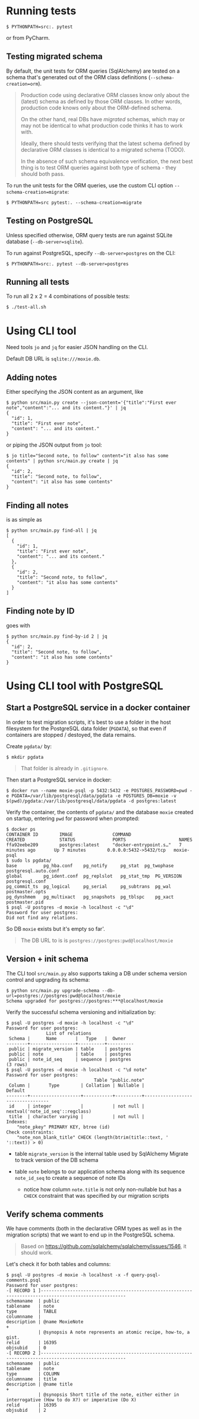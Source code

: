 # Running tests

```
$ PYTHONPATH=src:. pytest
```

or from PyCharm.

## Testing migrated schema

By default, the unit tests for ORM queries (SqlAlchemy)
are tested on a schema that's generated out of the ORM
class definitions (`--schema-creation=orm`).

> Production code using declarative ORM classes know only
> about the (latest) schema as defined by those ORM classes.
> In other words, production code knows only about
> the ORM-defined schema.
>
> On the other hand, real DBs have _migrated_ schemas, which
> may or may not be identical to what production code thinks
> it has to work with.
>
> Ideally, there should tests verifying that the latest schema
> defined by declarative ORM classes is identical to a
> migrated schema (TODO).
> 
> In the absence of such schema equivalence verification,
> the next best thing is to test ORM queries against both
> type of schema - they should both pass.

To run the unit tests for the ORM queries, use the custom CLI
option `--schema-creation=migrate`:

```
$ PYTHONPATH=src pytest:. --schema-creation=migrate
```

## Testing on PostgreSQL

Unless specified otherwise, ORM query tests are run against
SQLite database (`--db-server=sqlite`).

To run against PostgreSQL, specify `--db-server=postgres`
on the CLI:

```
$ PYTHONPATH=src:. pytest --db-server=postgres
```

## Running all tests

To run all 2 x 2 = 4 combinations of possible tests:

```
$ ./test-all.sh
```

# Using CLI tool

Need tools `jo` and `jq` for easier JSON handling on the CLI.

Default DB URL is `sqlite:///moxie.db`.

## Adding notes

Either specifying the JSON content as an argument, like

```
$ python src/main.py create --json-content='{"title":"First ever note","content":"... and its content."}' | jq
{
  "id": 1,
  "title": "First ever note",
  "content": "... and its content."
}
```

or piping the JSON output from `jo` tool:

```
$ jo title="Second note, to follow" content="it also has some contents" | python src/main.py create | jq
{
  "id": 2,
  "title": "Second note, to follow",
  "content": "it also has some contents"
}
```

## Finding all notes

is as simple as

```
$ python src/main.py find-all | jq
[
  {
    "id": 1,
    "title": "First ever note",
    "content": "... and its content."
  },
  {
    "id": 2,
    "title": "Second note, to follow",
    "content": "it also has some contents"
  }
]
```

## Finding note by ID

goes with

```
$ python src/main.py find-by-id 2 | jq
{
  "id": 2,
  "title": "Second note, to follow",
  "content": "it also has some contents"
}
```

# Using CLI tool with PostgreSQL

## Start a PostgreSQL service in a docker container

In order to test migration scripts, it's best to use a folder
in the host filesystem for the PostgreSQL data folder (`PGDATA`),
so that even if containers are stopped / destoyed, the data
remains.

Create `pgdata/` by:

```
$ mkdir pgdata
```

> That folder is already in `.gitignore`.

Then start a PostgreSQL service in docker:

```
$ docker run --name moxie-psql -p 5432:5432 -e POSTGRES_PASSWORD=pwd -e PGDATA=/var/lib/postgresql/data/pgdata -e POSTGRES_DB=moxie -v $(pwd)/pgdata:/var/lib/postgresql/data/pgdata -d postgres:latest
```

Verify the container, the contents of `pgdata/` and the database
`moxie` created on startup, entering `pwd` for password when prompted:

```
$ docker ps
CONTAINER ID        IMAGE               COMMAND                  CREATED             STATUS              PORTS                    NAMES
ffa92eebe209        postgres:latest     "docker-entrypoint.s…"   7 minutes ago       Up 7 minutes        0.0.0.0:5432->5432/tcp   moxie-psql
$ sudo ls pgdata/
base	      pg_hba.conf    pg_notify	   pg_stat	pg_twophase  postgresql.auto.conf
global	      pg_ident.conf  pg_replslot   pg_stat_tmp	PG_VERSION   postgresql.conf
pg_commit_ts  pg_logical     pg_serial	   pg_subtrans	pg_wal	     postmaster.opts
pg_dynshmem   pg_multixact   pg_snapshots  pg_tblspc	pg_xact      postmaster.pid
$ psql -U postgres -d moxie -h localhost -c "\d"
Password for user postgres: 
Did not find any relations.
```

So DB `moxie` exists but it's empty so far'.

> The DB URL to is is `postgres://postgres:pwd@localhost/moxie`

## Version + init schema

The CLI tool `src/main.py` also supports taking a DB under schema
version control and upgrading its schema:

```
$ python src/main.py upgrade-schema --db-url=postgres://postgres:pwd@localhost/moxie
Schema upgraded for postgres://postgres:***@localhost/moxie
```

Verify the successful schema versioning and initialization by:

```
$ psql -U postgres -d moxie -h localhost -c "\d"
Password for user postgres: 
               List of relations
 Schema |      Name       |   Type   |  Owner   
--------+-----------------+----------+----------
 public | migrate_version | table    | postgres
 public | note            | table    | postgres
 public | note_id_seq     | sequence | postgres
(3 rows)
$ psql -U postgres -d moxie -h localhost -c "\d note"
Password for user postgres: 
                                 Table "public.note"
 Column |       Type        | Collation | Nullable |             Default              
--------+-------------------+-----------+----------+----------------------------------
 id     | integer           |           | not null | nextval('note_id_seq'::regclass)
 title  | character varying |           | not null | 
Indexes:
    "note_pkey" PRIMARY KEY, btree (id)
Check constraints:
    "note_non_blank_title" CHECK (length(btrim(title::text, ' '::text)) > 0)
```

- table `migrate_version` is the internal table used by
  SqlAlchemy Migrate to track version of the DB schema

- table `note` belongs to our application schema along with
  its sequence `note_id_seq` to create a sequence of note
  IDs
  
  - notice how column `note.title` is not only non-nullable
    but has a `CHECK` constraint that was specified by
    our migration scripts

## Verify schema comments

We have comments (both in the declarative ORM types as well as in the migration
scripts) that we want to end up in the PostgreSQL schema.

> Based on https://github.com/sqlalchemy/sqlalchemy/issues/1546,
> it should work.

Let's check it for both tables and columns:

```
$ psql -U postgres -d moxie -h localhost -x -f query-psql-comments.psql 
Password for user postgres: 
-[ RECORD 1 ]------------------------------------------------------------------------------------------------------
schemaname  | public
tablename   | note
type        | TABLE
columnname  | 
description | @name MoxieNote                                                                                      +
            | @synopsis A note represents an atomic recipe, how-to, a gist.
relid       | 16395
objsubid    | 0
-[ RECORD 2 ]------------------------------------------------------------------------------------------------------
schemaname  | public
tablename   | note
type        | COLUMN
columnname  | title
description | @name title                                                                                          +
            | @synopsis Short title of the note, either either in interrogative (How to do X?) or imperative (Do X)
relid       | 16395
objsubid    | 2
```

